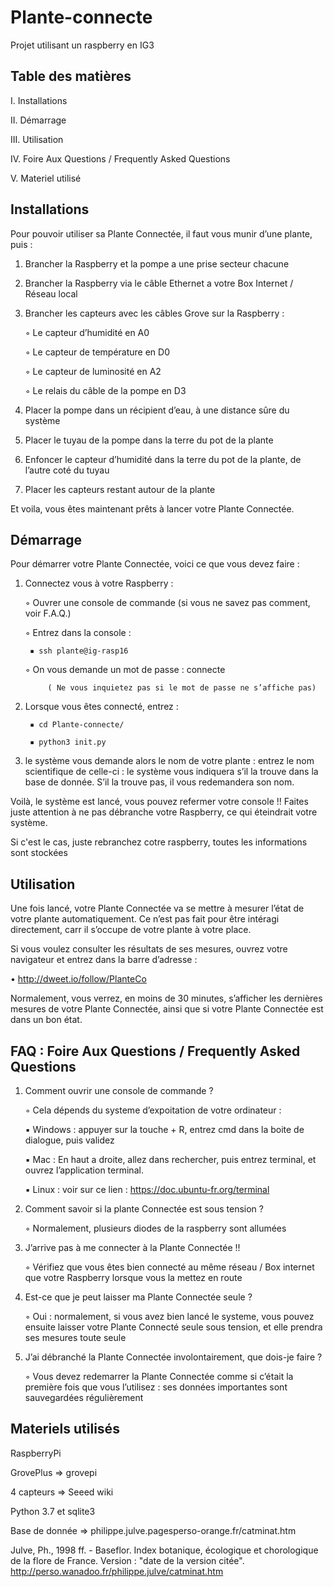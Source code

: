 # Plante-connecte

Projet utilisant un raspberry en IG3

## Table des matières

   I. Installations	
   
   II. Démarrage 	
   
   III. Utilisation 	
   
   IV. Foire Aux Questions / Frequently Asked Questions 
   
   V. Materiel utilisé

## Installations

Pour pouvoir utiliser sa Plante Connectée, il faut vous munir d’une plante, puis :


   1) Brancher la Raspberry et la pompe a une prise secteur chacune
    
   2) Brancher la Raspberry via le câble Ethernet a votre Box Internet / Réseau local
    
   3) Brancher les capteurs avec les câbles Grove sur la Raspberry :
   
       ◦ Le capteur d’humidité en A0
       
       ◦ Le capteur de température en D0
       
       ◦ Le capteur de luminosité en A2
       
       ◦ Le relais du câble de la pompe en D3
       
   4) Placer la pompe dans un récipient d’eau, à une distance sûre du système
   
   5) Placer le tuyau de la pompe dans la terre du pot de la plante
   
   6) Enfoncer le capteur d’humidité dans la terre du pot de la plante, de l’autre coté du tuyau
   
   7) Placer les capteurs restant autour de la plante

Et voila, vous êtes maintenant prêts à lancer votre Plante Connectée.
       
## Démarrage 

Pour démarrer votre Plante Connectée, voici ce que vous devez faire :


   1) Connectez vous à votre Raspberry :
   
       ◦ Ouvrer une console de commande (si vous ne savez pas comment, voir F.A.Q.)
       
       ◦ Entrez dans la console :
       
           ▪ ssh plante@ig-rasp16
           
       ◦ On vous demande un mot de passe : connecte 
       
               ( Ne vous inquietez pas si le mot de passe ne s’affiche pas) 
               
   2) Lorsque vous êtes connecté, entrez :
   
           ▪ cd Plante-connecte/
           
           ▪ python3 init.py
             
   3) le système vous demande alors le nom de votre plante : entrez le nom scientifique de celle-ci : le système vous indiquera s’il la trouve dans la base de donnée. S’il la trouve pas, il vous redemandera son nom.

Voilà, le système est lancé, vous pouvez refermer votre console !! Faites juste attention à ne pas débranche votre Raspberry, ce qui éteindrait votre système.

Si c'est le cas, juste rebranchez cotre raspberry, toutes les informations sont stockées

## Utilisation 

Une fois lancé, votre Plante Connectée va se mettre à mesurer l’état de votre plante automatiquement. Ce n’est pas fait pour être intéragi directement, carr il s’occupe de votre plante à votre place.

Si vous voulez consulter les résultats de ses mesures, ouvrez votre navigateur et entrez dans la barre d’adresse :

   • http://dweet.io/follow/PlanteCo
    
Normalement, vous verrez, en moins de 30 minutes, s’afficher les dernières mesures de votre Plante Connectée, ainsi que si votre Plante Connectée est dans un bon état.

## FAQ : Foire Aux Questions / Frequently Asked Questions 


   1. Comment ouvrir une console de commande ?
   
       ◦ Cela dépends du systeme d’expoitation de votre ordinateur :
       
         ▪ Windows : appuyer sur la touche + R, entrez cmd dans la boite de dialogue, puis validez
          
         ▪ Mac : En haut a droite, allez dans rechercher, puis entrez terminal, et ouvrez l’application terminal.
            
         ▪ Linux : voir sur ce lien : https://doc.ubuntu-fr.org/terminal
            
   2. Comment savoir si la plante Connectée est sous tension ?
   
       ◦ Normalement, plusieurs diodes de la raspberry sont allumées
        
   3. J’arrive pas à me connecter à la Plante Connectée !!
   
       ◦ Vérifiez que vous êtes bien connecté au même réseau / Box internet que votre Raspberry lorsque vous la mettez en route
        
   4. Est-ce que je peut laisser ma Plante Connectée seule ?
   
       ◦ Oui : normalement, si vous avez bien lancé le systeme, vous pouvez ensuite laisser votre Plante Connecté seule sous tension, et elle prendra ses mesures toute seule
        
   5. J’ai débranché la Plante Connectée involontairement, que dois-je faire ?
   
       ◦ Vous devez redemarrer la Plante Connectée comme si c’était la première fois que vous l’utilisez : ses données importantes sont sauvegardées régulièrement
        
## Materiels utilisés

RaspberryPi

GrovePlus => grovepi

4 capteurs => Seeed wiki

Python 3.7 et sqlite3

Base de donnée => philippe.julve.pagesperso-orange.fr/catminat.htm

Julve, Ph., 1998 ff. - Baseflor. Index botanique, écologique et chorologique de la flore de France. Version : "date de la version citée". http://perso.wanadoo.fr/philippe.julve/catminat.htm
